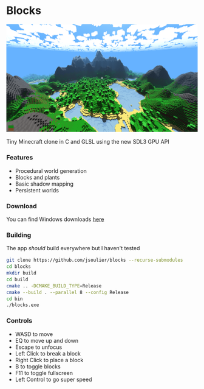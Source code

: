 # Blocks

![](image.png)

Tiny Minecraft clone in C and GLSL using the new SDL3 GPU API

### Features

- Procedural world generation
- Blocks and plants
- Basic shadow mapping
- Persistent worlds

### Download

You can find Windows downloads [here](https://github.com/jsoulier/blocks/releases)

### Building

The app _should_ build everywhere but I haven't tested

```bash
git clone https://github.com/jsoulier/blocks --recurse-submodules
cd blocks
mkdir build
cd build
cmake .. -DCMAKE_BUILD_TYPE=Release
cmake --build . --parallel 8 --config Release
cd bin
./blocks.exe
```

### Controls
- WASD to move
- EQ to move up and down
- Escape to unfocus
- Left Click to break a block
- Right Click to place a block
- B to toggle blocks
- F11 to toggle fullscreen
- Left Control to go super speed